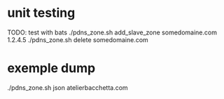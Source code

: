 # unit testing

TODO: test with bats
./pdns_zone.sh add_slave_zone somedomaine.com 1.2.4.5
./pdns_zone.sh delete somedomaine.com
# exemple dump
./pdns_zone.sh json atelierbacchetta.com
